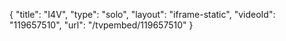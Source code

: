 {
    "title": "I4V",
    "type": "solo",
    "layout": "iframe-static",
    "videoId": "119657510",
    "url": "\/tvpembed\/119657510"
}